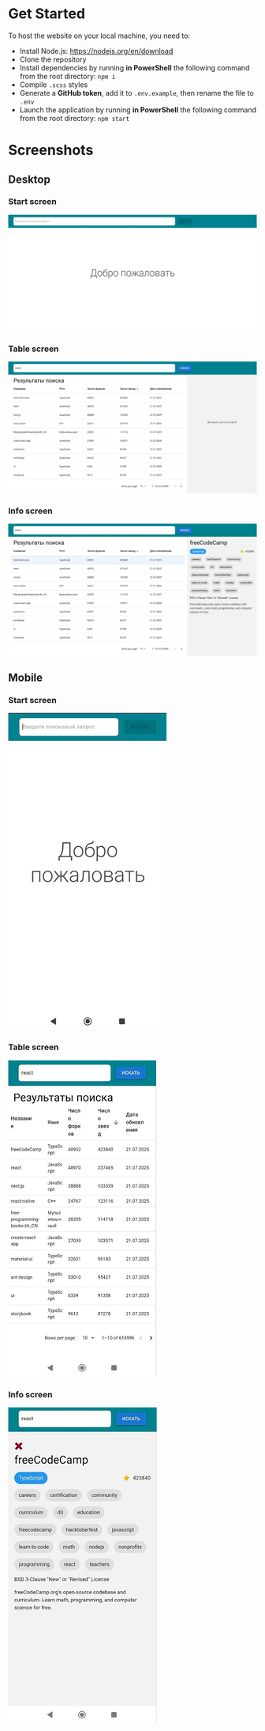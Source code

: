 # Get Started

To host the website on your local machine, you need to:

- Install Node.js: https://nodejs.org/en/download
- Clone the repository
- Install dependencies by running **in PowerShell** the following command from the root directory: `npm i`
- Compile `.scss` styles
- Generate a **GitHub token**, add it to `.env.example`, then rename the file to `.env`
- Launch the application by running **in PowerShell** the following command from the root directory: `npm start`

# Screenshots

## Desktop  

### Start screen
![Start screen](./readme/desk-start.jpg)

### Table screen
![Table screen](./readme/desk-table.jpg)

### Info screen
![Info screen](./readme/desk-info.jpg)

## Mobile

### Start screen
![Start screen](./readme/mobile-start.jpg)

### Table screen
![Table screen](./readme/mobile-table.jpg)

### Info screen
![Info screen](./readme/mobile-info.jpg)
